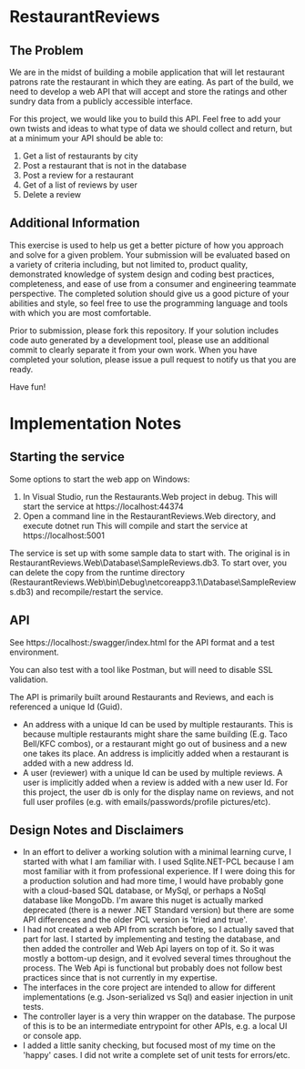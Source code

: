 RestaurantReviews
=================

The Problem
--------------
We are in the midst of building a mobile application that will let restaurant patrons rate the restaurant in which they are eating. As part of the build, we need to develop a web API that will accept and store the ratings and other sundry data from a publicly accessible interface. 

For this project, we would like you to build this API. Feel free to add your own twists and ideas to what type of data we should collect and return, but at a minimum your API should be able to:

1. Get a list of restaurants by city
2. Post a restaurant that is not in the database
3. Post a review for a restaurant
4. Get of a list of reviews by user
5. Delete a review

Additional Information
---------------------
This exercise is used to help us get a better picture of how you approach and solve for a given problem.  Your submission will be evaluated based on a variety of criteria including, but not limited to, product quality, demonstrated knowledge of system design and coding best practices, completeness, and ease of use from a consumer and engineering teammate perspective.  The completed solution should give us a good picture of your abilities and style, so feel free to use the programming language and tools with which you are most comfortable. 

Prior to submission, please fork this repository.  If your solution includes code auto generated by a development tool, please use an additional commit to clearly separate it from your own work.  When you have completed your solution, please issue a pull request to notify us that you are ready. 

Have fun!


Implementation Notes
=================

Starting the service
------------------
Some options to start the web app on Windows:
1) In Visual Studio, run the Restaurants.Web project in debug. This will start the service at https://localhost:44374
2) Open a command line in the RestaurantReviews.Web directory, and execute
dotnet run 
This will compile and start the service at 
https://localhost:5001

The service is set up with some sample data to start with. The original is in RestaurantReviews.Web\Database\SampleReviews.db3. To start over, you can delete the copy from the runtime directory (RestaurantReviews.Web\bin\Debug\netcoreapp3.1\Database\SampleReviews.db3) and recompile/restart the service.

API
------------------
See https://localhost:<port>/swagger/index.html for the API format and a test environment.

You can also test with a tool like Postman, but will need to disable SSL validation.

The API is primarily built around Restaurants and Reviews, and each is referenced a unique Id (Guid). 
- An address with a unique Id can be used by multiple restaurants. This is because multiple restaurants might share the same building (E.g. Taco Bell/KFC combos), or a restaurant might go out of business and a new one takes its place. An address is implicitly added when a restaurant is added with a new address Id.
- A user (reviewer) with a unique Id can be used by multiple reviews. A user is implicitly added when a review is added with a new user Id. For this project, the user db is only for the display name on reviews, and not full user profiles (e.g. with emails/passwords/profile pictures/etc).

Design Notes and Disclaimers
-----------------
- In an effort to deliver a working solution with a minimal learning curve, I started with what I am familiar with. I used Sqlite.NET-PCL because I am most familiar with it from professional experience. If I were doing this for a production solution and had more time, I would have probably gone with a cloud-based SQL database, or MySql, or perhaps a NoSql database like MongoDb. I'm aware this nuget is actually marked deprecated (there is a newer .NET Standard version) but there are some API differences and the older PCL version is 'tried and true'.
- I had not created a web API from scratch before, so I actually saved that part for last. I started by implementing and testing the database, and then added the controller and Web Api layers on top of it. So it was mostly a bottom-up design, and it evolved several times throughout the process. The Web Api is functional but probably does not follow best practices since that is not currently in my expertise. 
- The interfaces in the core project are intended to allow for different implementations (e.g. Json-serialized vs Sql) and easier injection in unit tests. 
- The controller layer is a very thin wrapper on the database. The purpose of this is to be an intermediate entrypoint for other APIs, e.g. a local UI or console app. 
- I added a little sanity checking, but focused most of my time on the 'happy' cases. I did not write a complete set of unit tests for errors/etc. 
